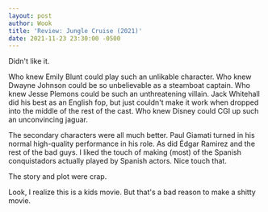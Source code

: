 ```yaml
---
layout: post
author: Wook
title: 'Review: Jungle Cruise (2021)'
date: 2021-11-23 23:30:00 -0500
---
```


Didn't like it.

Who knew Emily Blunt could play such an unlikable character.  Who knew Dwayne
Johnson could be so unbelievable as a steamboat captain.  Who knew Jesse Plemons
could be such an unthreatening villain.  Jack Whitehall did his best as an English
fop, but just couldn't make it work when dropped into the middle of the
rest of the cast.  Who knew Disney could CGI up such an unconvincing jaguar.

The secondary characters were all much better.  Paul Giamati turned in his normal
high-quality performance in his role.  As did Édgar Ramirez and the rest of the bad guys.
I liked the touch of making (most) of the Spanish conquistadors actually played
by Spanish actors. Nice touch that.

The story and plot were crap.

Look, I realize this is a kids movie.  But that's a bad reason to make a shitty
movie.

